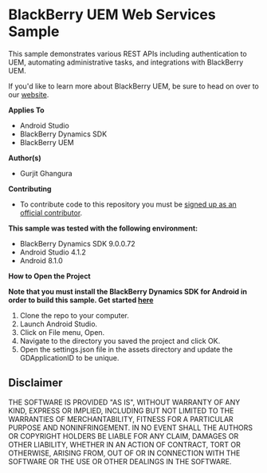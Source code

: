 # BlackBerry UEM Web Services Sample

This sample demonstrates various REST APIs including authentication to UEM, automating administrative tasks, and integrations with BlackBerry UEM.  


If you'd like to learn more about BlackBerry UEM, be sure to head on over to our [website](http://help.blackberry.com/en/blackberry-web-services-for-blackberry-uem/current/).

**Applies To**

* Android Studio
* BlackBerry Dynamics SDK
* BlackBerry UEM

**Author(s)** 

* Gurjit Ghangura

**Contributing**

* To contribute code to this repository you must be [signed up as an official contributor](http://blackberry.github.com/howToContribute.html).

**This sample was tested with the following environment:**
- BlackBerry Dynamics SDK 9.0.0.72
- Android Studio 4.1.2
- Android 8.1.0

**How to Open the Project**

**Note that you must install the BlackBerry Dynamics SDK for Android in order to build this sample. Get started [here](https://community.blackberry.com/community/gdn/get-started?product=dynamics)**
 
1. Clone the repo to your computer.
2. Launch Android Studio.
3. Click on File menu, Open.
4. Navigate to the directory you saved the project and click OK.
5. Open the settings.json file in the assets directory and update the GDApplicationID to be unique.


## Disclaimer

THE SOFTWARE IS PROVIDED "AS IS", WITHOUT WARRANTY OF ANY KIND, EXPRESS OR IMPLIED, INCLUDING BUT NOT LIMITED TO THE WARRANTIES OF MERCHANTABILITY, FITNESS FOR A PARTICULAR PURPOSE AND NONINFRINGEMENT. IN NO EVENT SHALL THE AUTHORS OR COPYRIGHT HOLDERS BE LIABLE FOR ANY CLAIM, DAMAGES OR OTHER LIABILITY, WHETHER IN AN ACTION OF CONTRACT, TORT OR OTHERWISE, ARISING FROM, OUT OF OR IN CONNECTION WITH THE SOFTWARE OR THE USE OR OTHER DEALINGS IN THE SOFTWARE.